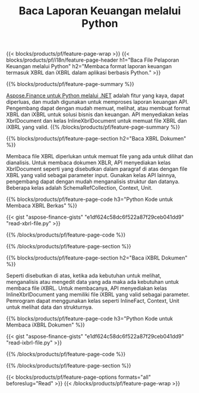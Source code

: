 ﻿---
title: Baca Laporan Keuangan melalui Python
url: /id/python-net/read/
description:  Python kode untuk membaca laporan keuangan dalam file XBRL dan iXBRL melalui perpustakaan Python.
---
{{< blocks/products/pf/feature-page-wrap >}}
{{< blocks/products/pf/i18n/feature-page-header h1="Baca File Pelaporan Keuangan melalui Python" h2="Membaca format laporan keuangan termasuk XBRL dan iXBRL dalam aplikasi berbasis Python." >}}

{{% blocks/products/pf/feature-page-summary %}}

[Aspose.Finance untuk Python melalui .NET](https://products.aspose.com/finance/python-net/) adalah fitur yang kaya, dapat diperluas, dan mudah digunakan untuk memproses laporan keuangan API. Pengembang dapat dengan mudah memuat, melihat, atau membuat format XBRL dan iXBRL untuk solusi bisnis dan keuangan. API menyediakan kelas XbrlDocument dan kelas InlineXbrlDocument untuk memuat file XBRL dan iXBRL yang valid.
{{% /blocks/products/pf/feature-page-summary %}}

{{% blocks/products/pf/feature-page-section h2="Baca XBRL Dokumen" %}}

Membaca file XBRL diperlukan untuk memuat file yang ada untuk dilihat dan dianalisis. Untuk membaca dokumen XBLR, API menyediakan kelas XbrlDocument seperti yang disebutkan dalam paragraf di atas dengan file XBRL yang valid sebagai parameter input. Gunakan kelas API lainnya, pengembang dapat dengan mudah menganalisis struktur dan datanya. Beberapa kelas adalah SchemaRefCollection, Context, Unit.

{{% blocks/products/pf/feature-page-code h3="Python Kode untuk Membaca XBRL Berkas" %}}

{{< gist "aspose-finance-gists" "e1df624c58dc6f522a87f29ceb041dd9" "read-xbrl-file.py" >}} 

{{% /blocks/products/pf/feature-page-code %}}

{{% /blocks/products/pf/feature-page-section %}}

{{% blocks/products/pf/feature-page-section h2="Baca iXBRL Dokumen" %}}

Seperti disebutkan di atas, ketika ada kebutuhan untuk melihat, menganalisis atau mengedit data yang ada maka ada kebutuhan untuk membaca file iXBRL. Untuk membacanya, API menyediakan kelas InlineXbrlDocument yang memiliki file iXBRL yang valid sebagai parameter. Pemrogram dapat menggunakan kelas seperti InlineFact, Context, Unit untuk melihat data dan strukturnya. 

{{% blocks/products/pf/feature-page-code h3="Python Kode untuk Membaca iXBRL Dokumen" %}}

{{< gist "aspose-finance-gists" "e1df624c58dc6f522a87f29ceb041dd9" "read-ixbrl-file.py" >}}

{{% /blocks/products/pf/feature-page-code %}}

{{% /blocks/products/pf/feature-page-section %}}

{{< blocks/products/pf/feature-page-options formats="all" beforeslug="Read" >}}
{{< /blocks/products/pf/feature-page-wrap >}}